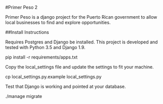 #Primer Peso 2

Primer Peso is a django project for the Puerto Rican government to allow local businesses to find and explore opportunities.

##Install Instructions

Requires Postgres and Django be installed.  This project is developed and tested with Python 3.5 and Django 1.9.

  pip install -r requirements/apps.txt

Copy the local_settings file and update the settings to fit your machine.

  cp local_settings.py.example local_settings.py

Test that Django is working and pointed at your database.

  ./manage migrate

